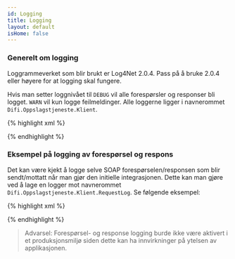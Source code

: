 ```yaml
---
id: Logging
title: Logging
layout: default
isHome: false
---
```



<h3 id="genLogging">Generelt om logging</h3>
Loggrammeverket som blir brukt er Log4Net 2.0.4. Pass på å bruke 2.0.4 eller høyere for at logging skal fungere.

Hvis man setter loggnivået til `DEBUG` vil alle forespørsler og responser bli logget. `WARN` vil kun logge feilmeldinger. Alle loggerne ligger i navnerommet `Difi.Oppslagstjeneste.Klient`.

{% highlight xml %}

<log4net>
 <logger name="Difi.Oppslagstjeneste.Klient">
   <appender-ref ref="TraceAppender"/>
   <appender-ref ref="RollingFileAppender"/>
   <level value="WARN"/>
 </logger>
 <appender name="TraceAppender" type="log4net.Appender.TraceAppender">
   <layout type="log4net.Layout.PatternLayout">
     <conversionPattern value="%date [%thread] %-5p %c %message%newline" />
   </layout>
 </appender>
 <appender name="RollingFileAppender" type="log4net.Appender.RollingFileAppender">
   <lockingModel type="log4net.Appender.FileAppender+MinimalLock" />
   <file value="${AppData}\Difi\Log\" />
   <appendToFile value="true" />
   <rollingStyle value="Date" />
   <staticLogFileName value="false" />
   <rollingStyle value="Composite" />
   <param name="maxSizeRollBackups" value="10" />
   <datePattern value="yyyy.MM.dd' Difi.Oppslagstjeneste-klient-dotnet.log'" />
   <maximumFileSize value="100MB" />
   <layout type="log4net.Layout.PatternLayout">
     <conversionPattern value="%date [%thread] %-5level %logger [%property{NDC}] - %message%newline" />
   </layout>
 </appender>
</log4net>

{% endhighlight %}

<h3 id="loggingrequestresponse">Eksempel på logging av forespørsel og respons</h3>

Det kan være kjekt å logge selve SOAP forespørselen/responsen som blir sendt/mottatt når man gjør den initielle integrasjonen. Dette kan man gjøre ved å lage en logger mot navnerommet `Difi.Oppslagstjeneste.Klient.RequestLog`. Se følgende eksempel:

{% highlight xml %}

<log4net>
 <logger name="Difi.Oppslagstjeneste.Klient.RequestLog">
   <appender-ref ref="TraceAppender"/>
   <appender-ref ref="RollingFileAppender"/>
   <level value="DEBUG"/>
 </logger>
 <appender name="TraceAppender" type="log4net.Appender.TraceAppender">
   <layout type="log4net.Layout.PatternLayout">
     <conversionPattern value="%date [%thread] %-5p %c %message%newline" />
   </layout>
 </appender>
 <appender name="RollingFileAppender" type="log4net.Appender.RollingFileAppender">
   <lockingModel type="log4net.Appender.FileAppender+MinimalLock" />
   <file value="${AppData}\Difi\Log\" />
   <appendToFile value="true" />
   <rollingStyle value="Date" />
   <staticLogFileName value="false" />
   <rollingStyle value="Composite" />
   <param name="maxSizeRollBackups" value="10" />
   <datePattern value="yyyy.MM.dd' Difi.Oppslagstjeneste-klient-dotnet.log'" />
   <maximumFileSize value="100MB" />
   <layout type="log4net.Layout.PatternLayout">
     <conversionPattern value="%date [%thread] %-5level %logger [%property{NDC}] - %message%newline" />
   </layout>
 </appender>
</log4net>

{% endhighlight %}


<blockquote>
Advarsel: Forespørsel- og response logging burde ikke være aktivert i et produksjonsmiljø siden dette kan ha innvirkninger på ytelsen av applikasjonen.
</blockquote>


